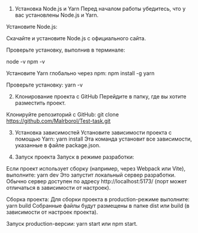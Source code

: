 1. Установка Node.js и Yarn
Перед началом работы убедитесь, что у вас установлены Node.js и Yarn.

Установите Node.js:

Скачайте и установите Node.js с официального сайта.

Проверьте установку, выполнив в терминале:

node -v
npm -v

Установите Yarn глобально через npm:
npm install -g yarn

Проверьте установку:
yarn -v

2. Клонирование проекта с GitHub
Перейдите в папку, где вы хотите разместить проект.

Клонируйте репозиторий с GitHub:
git clone https://github.com/MalrboroI/Test-task.git

3. Установка зависимостей
Установите зависимости проекта с помощью Yarn:
yarn install
Эта команда установит все зависимости, указанные в файле package.json.

4. Запуск проекта
Запуск в режиме разработки:

Если проект использует сборку (например, через Webpack или Vite), выполните:
yarn dev
Это запустит локальный сервер разработки. Обычно сервер доступен по адресу http://localhost:5173/ (порт может отличаться в зависимости от настроек).

Сборка проекта:
Для сборки проекта в production-режиме выполните:
yarn build
Собранные файлы будут размещены в папке dist или build (в зависимости от настроек проекта).

Запуск production-версии:
yarn start или npm start.
